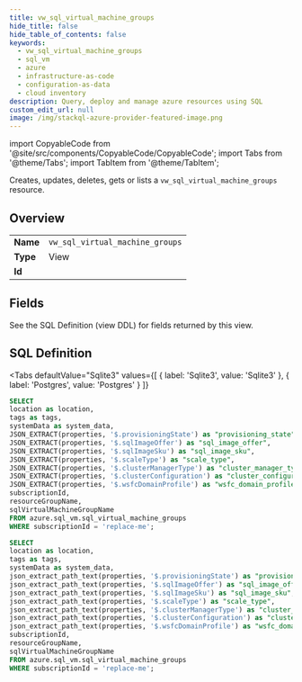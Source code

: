 ```yaml
--- 
title: vw_sql_virtual_machine_groups
hide_title: false
hide_table_of_contents: false
keywords:
  - vw_sql_virtual_machine_groups
  - sql_vm
  - azure
  - infrastructure-as-code
  - configuration-as-data
  - cloud inventory
description: Query, deploy and manage azure resources using SQL
custom_edit_url: null
image: /img/stackql-azure-provider-featured-image.png
---
```


import CopyableCode from '@site/src/components/CopyableCode/CopyableCode';
import Tabs from '@theme/Tabs';
import TabItem from '@theme/TabItem';

Creates, updates, deletes, gets or lists a <code>vw_sql_virtual_machine_groups</code> resource.

## Overview
<table><tbody>
<tr><td><b>Name</b></td><td><code>vw_sql_virtual_machine_groups</code></td></tr>
<tr><td><b>Type</b></td><td>View</td></tr>
<tr><td><b>Id</b></td><td><CopyableCode code="azure.sql_vm.vw_sql_virtual_machine_groups" /></td></tr>
</tbody></table>

## Fields

See the SQL Definition (view DDL) for fields returned by this view.

## SQL Definition

<Tabs
defaultValue="Sqlite3"
values={[
{ label: 'Sqlite3', value: 'Sqlite3' },
{ label: 'Postgres', value: 'Postgres' }
]}
>
<TabItem value="Sqlite3">

```sql
SELECT
location as location,
tags as tags,
systemData as system_data,
JSON_EXTRACT(properties, '$.provisioningState') as "provisioning_state",
JSON_EXTRACT(properties, '$.sqlImageOffer') as "sql_image_offer",
JSON_EXTRACT(properties, '$.sqlImageSku') as "sql_image_sku",
JSON_EXTRACT(properties, '$.scaleType') as "scale_type",
JSON_EXTRACT(properties, '$.clusterManagerType') as "cluster_manager_type",
JSON_EXTRACT(properties, '$.clusterConfiguration') as "cluster_configuration",
JSON_EXTRACT(properties, '$.wsfcDomainProfile') as "wsfc_domain_profile",
subscriptionId,
resourceGroupName,
sqlVirtualMachineGroupName
FROM azure.sql_vm.sql_virtual_machine_groups
WHERE subscriptionId = 'replace-me';
```

</TabItem>
<TabItem value="Postgres">

```sql
SELECT
location as location,
tags as tags,
systemData as system_data,
json_extract_path_text(properties, '$.provisioningState') as "provisioning_state",
json_extract_path_text(properties, '$.sqlImageOffer') as "sql_image_offer",
json_extract_path_text(properties, '$.sqlImageSku') as "sql_image_sku",
json_extract_path_text(properties, '$.scaleType') as "scale_type",
json_extract_path_text(properties, '$.clusterManagerType') as "cluster_manager_type",
json_extract_path_text(properties, '$.clusterConfiguration') as "cluster_configuration",
json_extract_path_text(properties, '$.wsfcDomainProfile') as "wsfc_domain_profile",
subscriptionId,
resourceGroupName,
sqlVirtualMachineGroupName
FROM azure.sql_vm.sql_virtual_machine_groups
WHERE subscriptionId = 'replace-me';
```

</TabItem>
</Tabs>
